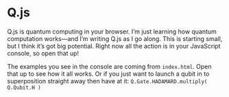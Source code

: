 

Q.js
==============================================================================

Q.js is quantum computing in your browser. I’m just learning how quantum 
computation works—and I’m writing Q.js as I go along. This is starting small, 
but I think it’s got big potential. Right now all the action is in your 
JavaScript console, so open that up!

The examples you see in the console are coming from `index.html`. Open that up
to see how it all works. Or if you just want to launch a qubit in to 
superposition straight away then have at it:
`Q.Gate.HADAMARD.multiply( Q.Qubit.H )`



